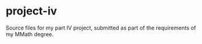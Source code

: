 # project-iv
 Source files for my part IV project, submitted as part of the requirements of my MMath degree.

